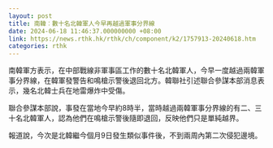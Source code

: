 ```yaml
---
layout: post
title: 南韓︰數十名北韓軍人今早再越過軍事分界線
date: 2024-06-18 11:46:37.000000000 +08:00
link: https://news.rthk.hk/rthk/ch/component/k2/1757913-20240618.htm
categories: rthk
---
```


南韓軍方表示，在中部戰線非軍事區工作的數十名北韓軍人，今早一度越過兩韓軍事分界線，在韓軍發警告和鳴槍示警後退回北方。韓聯社引述聯合參謀本部消息表示，幾名北韓士兵在地雷爆炸中受傷。

聯合參謀本部說，事發在當地今早約8時半，當時越過兩韓軍事分界線的有二、三十名北韓軍人，認為他們在鳴槍示警後隨即退回，反映他們只是單純越界。

報道說，今次是北韓繼今個月9日發生類似事件後，不到兩周內第二次侵犯邊境。

